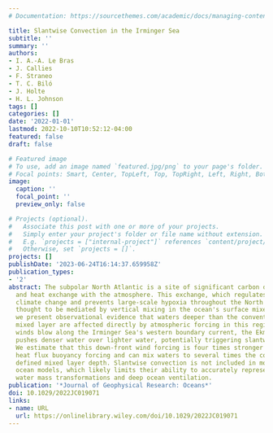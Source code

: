 ```yaml
---
# Documentation: https://sourcethemes.com/academic/docs/managing-content/

title: Slantwise Convection in the Irminger Sea
subtitle: ''
summary: ''
authors:
- I. A.-A. Le Bras
- J. Callies
- F. Straneo
- T. C. Biló
- J. Holte
- H. L. Johnson
tags: []
categories: []
date: '2022-01-01'
lastmod: 2022-10-10T10:52:12-04:00
featured: false
draft: false

# Featured image
# To use, add an image named `featured.jpg/png` to your page's folder.
# Focal points: Smart, Center, TopLeft, Top, TopRight, Left, Right, BottomLeft, Bottom, BottomRight.
image:
  caption: ''
  focal_point: ''
  preview_only: false

# Projects (optional).
#   Associate this post with one or more of your projects.
#   Simply enter your project's folder or file name without extension.
#   E.g. `projects = ["internal-project"]` references `content/project/deep-learning/index.md`.
#   Otherwise, set `projects = []`.
projects: []
publishDate: '2023-06-24T16:14:37.659958Z'
publication_types:
- '2'
abstract: The subpolar North Atlantic is a site of significant carbon dioxide, oxygen,
  and heat exchange with the atmosphere. This exchange, which regulates transient
  climate change and prevents large-scale hypoxia throughout the North Atlantic, is
  thought to be mediated by vertical mixing in the ocean's surface mixed layer. Here
  we present observational evidence that waters deeper than the conventionally defined
  mixed layer are affected directly by atmospheric forcing in this region. When northerly
  winds blow along the Irminger Sea's western boundary current, the Ekman response
  pushes denser water over lighter water, potentially triggering slantwise convection.
  We estimate that this down-front wind forcing is four times stronger than air– sea
  heat flux buoyancy forcing and can mix waters to several times the conventionally
  defined mixed layer depth. Slantwise convection is not included in most large-scale
  ocean models, which likely limits their ability to accurately represent subpolar
  water mass transformations and deep ocean ventilation.
publication: '*Journal of Geophysical Research: Oceans*'
doi: 10.1029/2022JC019071
links:
- name: URL
  url: https://onlinelibrary.wiley.com/doi/10.1029/2022JC019071
---
```

